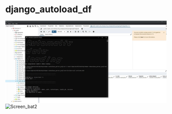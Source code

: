 # django_autoload_df

![Screen_bat](https://github.com/DanZak91/django_autoload_df/blob/main/%D0%B1%D0%B0%D1%82%D0%BD%D0%B8%D0%BA%2C%20%D0%B0%D0%B2%D1%82%D0%BE%D0%B7%D0%B0%D0%B3%D1%80%D1%83%D0%B7%D0%BA%D0%B8%2C%D1%871.JPG)
![Screen_bat2](https://2.downloader.disk.yandex.ru/preview/f63b426b4b1a2d93084236b7b8c257b16d17d26f733bad6b210d6466ab70961b/inf/lCiaymYp0lCU1_SlV09r3HtcR2ZqB8kzno8nelNgzC2vNs4-4M8FSi3N8NjNmeUIiohpqbw8tO-3PWlv5huJDA%3D%3D?uid=1426576768&filename=db.JPG&disposition=inline&hash=&limit=0&content_type=image%2Fjpeg&owner_uid=1426576768&tknv=v2&size=1905x969)
